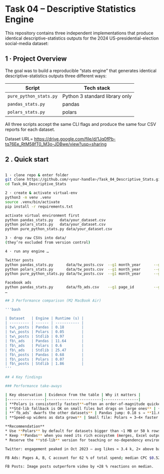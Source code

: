 # Task 04 – Descriptive Statistics Engine

This repository contains three independent implementations that produce identical descriptive-statistics outputs for the 2024 US-presidential-election social-media dataset:

## 1 · Project Overview
The goal was to build a reproducible “stats engine” that generates identical descriptive-statistics outputs three different ways:

| Script | Tech stack |
|--------|------------|
| `pure_python_stats.py` | Python 3 standard library only |
| `pandas_stats.py` | pandas |
| `polars_stats.py` | polars |

All three scripts accept the same CLI flags and produce the same four CSV reports for each dataset.

Dataset URL= https://drive.google.com/file/d/1Jq0fPb-tq76Ee_RtM58fT0_M3o-JDBwe/view?usp=sharing

## 2 . Quick start
```bash

1 · clone repo & enter folder
git clone https://github.com/<your-handle>/Task_04_Descriptive_Stats.git
cd Task_04_Descriptive_Stats

2 · create & activate virtual-env
python3 -m venv .venv
source .venv/bin/activate
pip install -r requirements.txt 

activate virtual environment first
python pandas_stats.py   data/your_dataset.csv
python polars_stats.py   data/your_dataset.csv
python pure_python_stats.py data/your_dataset.csv

3 · drop raw CSVs into data/
(they’re excluded from version control)

4 · run any engine …

Twitter posts
python pandas_stats.py      data/tw_posts.csv  --g1 month_year      --g2 month_year source
python polars_stats.py      data/tw_posts.csv  --g1 month_year      --g2 month_year source
python pure_python_stats.py data/tw_posts.csv  --g1 month_year      --g2 month_year source

Facebook ads
python pandas_stats.py      data/fb_ads.csv    --g1 page_id         --g2 page_id ad_id
…

## 3 Performance comparison (M2 MacBook Air)

'''bash

| Dataset   | Engine | Runtime (s) |
| --------- | ------ | ----------- |
| tw\_posts | Pandas | 0.18        |
| tw\_posts | Polars | 0.05        |
| tw\_posts | Stdlib | 0.97        |
| fb\_ads   | Pandas | 11.64       |
| fb\_ads   | Polars | 0.6         |
| fb\_ads   | Stdlib | 25.47       |
| fb\_posts | Pandas | 0.68        |
| fb\_posts | Polars | 0.07        |
| fb\_posts | Stdlib | 1.86        |
'''

## 4 Key findings

### Performance take-aways  

| Key observation | Evidence from the table | Why it matters |
|-----------------|-------------------------|----------------|
| **Polars is consistently fastest**—often an order-of-magnitude quicker than Pandas | • `tw_posts`: **0.05 s** vs 0.18 s (≈ 3.6× faster)  <br>• `fb_ads`: **0.60 s** vs 11.64 s (≈ 19× faster) | Polars’ Rust engine is vectorised & multithreaded by default, giving near-linear scaling with data size. |
| **Std-lib fallback is OK on small files but drags on large ones** | • `tw_posts`: 0.97 s (fine)  <br>• `fb_ads`: 25.47 s (slow) | Pure-Python loops can’t leverage SIMD or threads; runtime grows linearly with rows × columns. |
| **`fb_ads` dwarfs the other datasets** | Pandas jump: 0.18 s → **11.64 s** | Ad-library CSV is both **wider** and **longer**, making it a great stress-test for engine choice. |
| **Speed-up widens as data grows** | Small file: Polars ≈ 3–4× faster than Pandas.  <br>Large file: Polars ≈ 19× faster. | Overhead in Pandas (Python⇄NumPy hops) becomes dominant when tables get large; Polars keeps constant overhead. |

**Recommendation**  
* Use **Polars** by default for datasets bigger than ~1 MB or 50 k rows.  
* Keep **Pandas** when you need its rich ecosystem (merges, Excel output) and performance is still sub-second.  
* Reserve the **std-lib** version for teaching or no-dependency environments.  

Twitter: engagement peaked in Oct 2023 – avg likes ≈ 3.4 k, 2× above baseline.

FB Ads: Pages A, B, C account for 62 % of total spend; median CPC $0.52.

FB Posts: Image posts outperform video by +28 % reactions on median.



